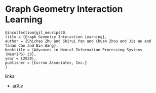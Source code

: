 # Graph Geometry Interaction Learning

```
@incollection{gil_neurips20,
title = {Graph Geometry Interaction Learning},
author = {Shichao Zhu and Shirui Pan and Chuan Zhou and Jia Wu and Yanan Cao and Bin Wang},
booktitle = {Advances in Neural Information Processing Systems (NeurIPS) 33},
year = {2020},
publisher = {Curran Associates, Inc.}
}
```

links
- [arXiv](https://arxiv.org/abs/2010.12135)
